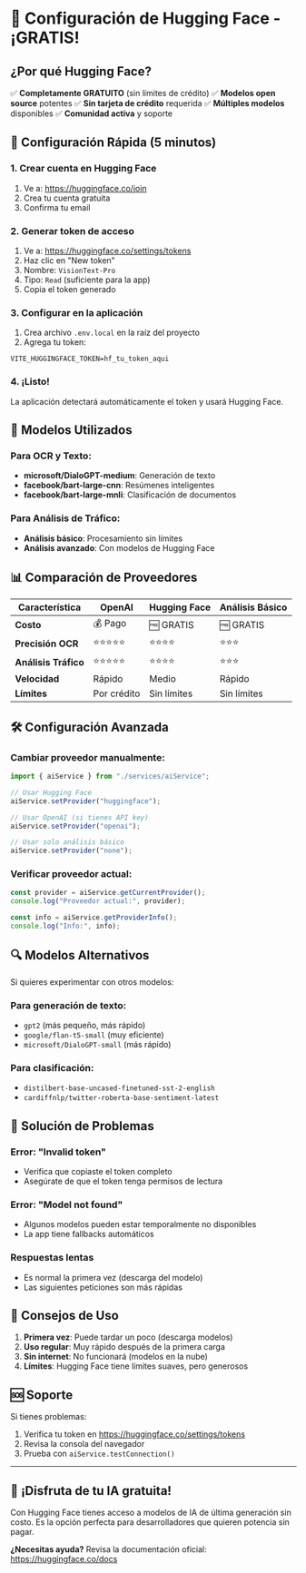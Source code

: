 # 🤗 Configuración de Hugging Face - ¡GRATIS!

## ¿Por qué Hugging Face?

✅ **Completamente GRATUITO** (sin límites de crédito)
✅ **Modelos open source** potentes
✅ **Sin tarjeta de crédito** requerida
✅ **Múltiples modelos** disponibles
✅ **Comunidad activa** y soporte

## 🚀 Configuración Rápida (5 minutos)

### 1. Crear cuenta en Hugging Face

1. Ve a: https://huggingface.co/join
2. Crea tu cuenta gratuita
3. Confirma tu email

### 2. Generar token de acceso

1. Ve a: https://huggingface.co/settings/tokens
2. Haz clic en "New token"
3. Nombre: `VisionText-Pro`
4. Tipo: `Read` (suficiente para la app)
5. Copia el token generado

### 3. Configurar en la aplicación

1. Crea archivo `.env.local` en la raíz del proyecto
2. Agrega tu token:

```env
VITE_HUGGINGFACE_TOKEN=hf_tu_token_aqui
```

### 4. ¡Listo!

La aplicación detectará automáticamente el token y usará Hugging Face.

## 🔧 Modelos Utilizados

### Para OCR y Texto:

- **microsoft/DialoGPT-medium**: Generación de texto
- **facebook/bart-large-cnn**: Resúmenes inteligentes
- **facebook/bart-large-mnli**: Clasificación de documentos

### Para Análisis de Tráfico:

- **Análisis básico**: Procesamiento sin límites
- **Análisis avanzado**: Con modelos de Hugging Face

## 📊 Comparación de Proveedores

| Característica       | OpenAI      | Hugging Face | Análisis Básico |
| -------------------- | ----------- | ------------ | --------------- |
| **Costo**            | 💰 Pago     | 🆓 GRATIS    | 🆓 GRATIS       |
| **Precisión OCR**    | ⭐⭐⭐⭐⭐  | ⭐⭐⭐⭐     | ⭐⭐⭐          |
| **Análisis Tráfico** | ⭐⭐⭐⭐⭐  | ⭐⭐⭐⭐     | ⭐⭐⭐          |
| **Velocidad**        | Rápido      | Medio        | Rápido          |
| **Límites**          | Por crédito | Sin límites  | Sin límites     |

## 🛠️ Configuración Avanzada

### Cambiar proveedor manualmente:

```typescript
import { aiService } from "./services/aiService";

// Usar Hugging Face
aiService.setProvider("huggingface");

// Usar OpenAI (si tienes API key)
aiService.setProvider("openai");

// Usar solo análisis básico
aiService.setProvider("none");
```

### Verificar proveedor actual:

```typescript
const provider = aiService.getCurrentProvider();
console.log("Proveedor actual:", provider);

const info = aiService.getProviderInfo();
console.log("Info:", info);
```

## 🔍 Modelos Alternativos

Si quieres experimentar con otros modelos:

### Para generación de texto:

- `gpt2` (más pequeño, más rápido)
- `google/flan-t5-small` (muy eficiente)
- `microsoft/DialoGPT-small` (más rápido)

### Para clasificación:

- `distilbert-base-uncased-finetuned-sst-2-english`
- `cardiffnlp/twitter-roberta-base-sentiment-latest`

## 🚨 Solución de Problemas

### Error: "Invalid token"

- Verifica que copiaste el token completo
- Asegúrate de que el token tenga permisos de lectura

### Error: "Model not found"

- Algunos modelos pueden estar temporalmente no disponibles
- La app tiene fallbacks automáticos

### Respuestas lentas

- Es normal la primera vez (descarga del modelo)
- Las siguientes peticiones son más rápidas

## 🎯 Consejos de Uso

1. **Primera vez**: Puede tardar un poco (descarga modelos)
2. **Uso regular**: Muy rápido después de la primera carga
3. **Sin internet**: No funcionará (modelos en la nube)
4. **Límites**: Hugging Face tiene límites suaves, pero generosos

## 🆘 Soporte

Si tienes problemas:

1. Verifica tu token en https://huggingface.co/settings/tokens
2. Revisa la consola del navegador
3. Prueba con `aiService.testConnection()`

---

## 🚀 ¡Disfruta de tu IA gratuita!

Con Hugging Face tienes acceso a modelos de IA de última generación sin costo. Es la opción perfecta para desarrolladores que quieren potencia sin pagar.

**¿Necesitas ayuda?** Revisa la documentación oficial: https://huggingface.co/docs
